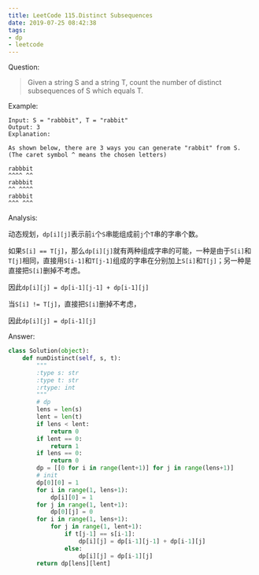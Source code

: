 ```yaml
---
title: LeetCode 115.Distinct Subsequences
date: 2019-07-25 08:42:38
tags: 
- dp
- leetcode
---
```


Question:

> Given a string S and a string T, count the number of distinct subsequences of S which equals T.

<!--more-->

Example:

    Input: S = "rabbbit", T = "rabbit"
    Output: 3
    Explanation:

    As shown below, there are 3 ways you can generate "rabbit" from S.
    (The caret symbol ^ means the chosen letters)

    rabbbit
    ^^^^ ^^
    rabbbit
    ^^ ^^^^
    rabbbit
    ^^^ ^^^

Analysis:

动态规划，`dp[i][j]`表示前`i`个`S`串能组成前`j`个`T`串的字串个数。

如果`S[i] == T[j]`，那么`dp[i][j]`就有两种组成字串的可能，一种是由于`S[i]`和`T[j]`相同，直接用`S[i-1]`和`T[j-1]`组成的字串在分别加上`S[i]`和`T[j]`；另一种是直接把`S[i]`删掉不考虑。

因此`dp[i][j] = dp[i-1][j-1] + dp[i-1][j]`

当`S[i] != T[j]`，直接把`S[i]`删掉不考虑，

因此`dp[i][j] = dp[i-1][j]`

Answer:

``` python
class Solution(object):
    def numDistinct(self, s, t):
        """
        :type s: str
        :type t: str
        :rtype: int
        """
        # dp
        lens = len(s)
        lent = len(t)
        if lens < lent:
            return 0
        if lent == 0:
            return 1
        if lens == 0:
            return 0
        dp = [[0 for i in range(lent+1)] for j in range(lens+1)]
        # init
        dp[0][0] = 1
        for i in range(1, lens+1):
            dp[i][0] = 1
        for j in range(1, lent+1):
            dp[0][j] = 0
        for i in range(1, lens+1):
            for j in range(1, lent+1):
                if t[j-1] == s[i-1]:
                    dp[i][j] = dp[i-1][j-1] + dp[i-1][j]
                else:
                    dp[i][j] = dp[i-1][j]
        return dp[lens][lent]
```
